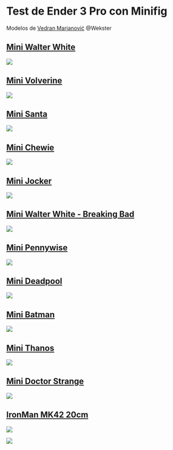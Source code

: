 # Test de Ender 3 Pro con Minifig

Modelos de [Vedran Marjanović](https://www.myminifactory.com/users/Wekster) @Wekster

## [Mini Walter White](https://www.myminifactory.com/object/3d-print-mini-walter-white-breaking-bad-63717)

![](https://cdn.myminifactory.com/assets/object-assets/5adee7b901e13/images/720X720-walter-white-v3-v6-bald.jpg)

## [Mini Volverine](https://www.myminifactory.com/object/3d-print-mini-logan-wolverine-63843)

![](https://cdn.myminifactory.com/assets/object-assets/5ae03b971b37c/images/720X720-wolverine-v7a.jpg)

## [Mini Santa](https://www.myminifactory.com/object/3d-print-mini-santa-claus-79880)

![](https://cdn.myminifactory.com/assets/object-assets/5bfba5416928f/images/720X720-mini-santa-v6.jpg)


## [Mini Chewie](https://www.myminifactory.com/object/3d-print-mini-chewbacca-star-wars-79565)
![](https://cdn.myminifactory.com/assets/object-assets/5bf32f06b1199/images/720X720-chewie-v89.jpg)

## [Mini Jocker](https://www.myminifactory.com/object/3d-print-mini-joker-65411)

![](https://cdn.myminifactory.com/assets/object-assets/5afa95c280c3d/images/720X720-5e4b83448dc653ca02354e2aea3c8363-preview-featured.jpg)


## [Mini Walter White - Breaking Bad](https://www.myminifactory.com/object/3d-print-mini-walter-white-breaking-bad-79564)

![](https://cdn.myminifactory.com/assets/object-assets/5bf32e444d9a8/images/720X720-dd-4r-vw4aax6u7.jpg)


## [Mini Pennywise](https://www.myminifactory.com/object/3d-print-mini-pennywise-65093)

![](https://cdn.myminifactory.com/assets/object-assets/5af53d6134731/images/720X720-7470759408246395353.jpg)

## [Mini Deadpool](https://www.myminifactory.com/object/3d-print-mini-deadpool-65092)

![](https://cdn.myminifactory.com/assets/object-assets/5af5383ac6e17/images/720X720-4834217104776533870.jpg)

## [Mini Batman](https://www.myminifactory.com/object/3d-print-mini-batman-64814)

![](https://cdn.myminifactory.com/assets/object-assets/5aef742ba165b/images/720X720-3237193805641432115.jpg)

## [Mini Thanos](https://www.myminifactory.com/object/3d-print-mini-thanos-avengers-infinity-war-66562)

![](https://cdn.myminifactory.com/assets/object-assets/5b1056a3c0983/images/720X720-thanos-v19.jpg)

## [Mini Doctor Strange](https://www.myminifactory.com/object/3d-print-mini-doctor-strange-avangers-64228)

![](https://cdn.myminifactory.com/assets/object-assets/5ae6beeb6aa4b/images/720X720-doctor-strange-v26.jpg)

## [IronMan MK42 20cm](https://www.myminifactory.com/object/3d-print-ironman-66267)

![](https://cdn.myminifactory.com/assets/object-assets/5b0bd31d907f3/images/720X720-1.jpg)

![](https://ae01.alicdn.com/kf/HTB15MbeKf9TBuNjy0Fcq6zeiFXae/Hot-Sale-The-Avengers-SHF-Ironman-MK42-MK43-Red-And-Golden-Ironman-Figure-Action-Toys-Collection.jpg)